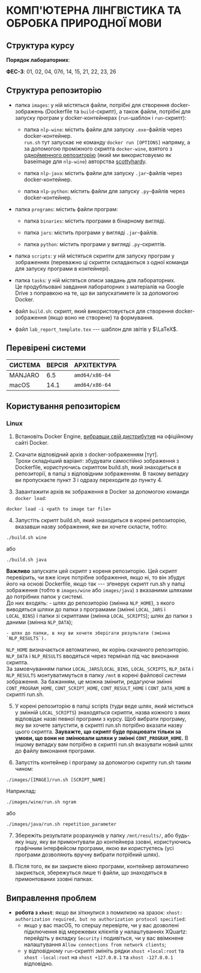 # КОМП'ЮТЕРНА ЛІНГВІСТИКА ТА ОБРОБКА ПРИРОДНОЇ МОВИ

## Структура курсу

**Порядок лабораторних**:

__ФЕС-3__: 01, 02, 04, 07б, 14, 15, 21, 22, 23, 26

## Структура репозиторію

- папка `images`: у ній містяться файли, потрібні для створення docker-зображень (Dockerfile та `build`-скрипт), а також файли, потрібні для запуску програм у docker-контейнерах (`run`-шаблон і `run`-скрипт):

    - папка `nlp-wine`: містить файли для запуску `.exe`-файлів через docker-контейнер.  
    `run.sh` тут запускає не команду `docker run [OPTIONS]` напряму, а за допомогою проміжного скрипта `docker-wine`, взятого з [однойменного репозиторію](https://github.com/scottyhardy/docker-wine) (який ми використовуємо як baseimage для `nlp-wine`) авторства [scottyhardy](https://github.com/scottyhardy).

    - папка `nlp-java`: містить файли для запуску `.jar`-файлів через docker-контейнер.

    - папка `nlp-python`: містить файли для запуску `.py`-файлів через docker-контейнер.

- папка `programs`: містить файли програм:

    - папка `binaries`: містить програми в бінарному вигляді.

    - папка `jars`: містить програми у вигляді `.jar`-файлів.

    - папка `python`: містить програми у вигляді `.py`-скриптів.

- папка `scripts`: у ній містяться скрипти для запуску програм у зображеннях (переважно ці скрипти складаються з одної команди для запуску програми в контейнері).

- папка `tasks`: у ній містяться описи завдань для лабораторних.  
Це продубльовані завдання лабораторних з матеріалів на Google Drive з поправкою на те, що ви запускатимете їх за допомогою Docker.

- файл `build.sh`: скрипт, який використовується для створення docker-зображення (якщо воно не створене) та формування.

- файл `lab_report_template.tex` --- шаблон для звітів у $\LaTeX$.

## Перевірені системи

| СИСТЕМА    | ВЕРСІЯ   | АРХІТЕКТУРА    |
| ---------- | -------- | -------------- |
| MANJARO    | 6.5      | `amd64/x86-64` |
| macOS      | 14.1     | `amd64/x86-64` |


## Користування репозиторієм

### Linux

1. Встановіть Docker Engine, [вибравши свій дистрибутив](https://docs.docker.com/engine/install/) на офіційному сайті Docker.

2. Скачати відповідний архів з docker-зображенням [тут].  
Трохи складніший варіант: збудувати самостійно зображення з Dockerfile, користуючись скриптом build.sh, який знаходиться в репозиторії, в папці з відповідним зображенням.
В такому випадку ви пропускаєте пункт 3 і одразу переходите до пункту 4.

3. Завантажити архів як зображення в Docker за допомогою команди `docker load`:  
```
docker load -i <path to image tar file>
```

4. Запустіть скрипт build.sh, який знаходиться в корені репозиторію, вказавши назву зображення, яке ви хочете скласти, тобто:
```
./build.sh wine
```
або
```
./build.sh java
```
**Важливо** запускати цей скрипт з кореня репозиторію.
Цей скрипт перевірить, чи вже існує потрібне зображення, якщо ні, то він збудує його на основі Dockerfile, якщо так --- зґенерує скрипт run.sh у папці зображення (тобто в `images/wine` або `images/java`) з вказаними шляхами до потрібних папок у системі.  
До них входять:
    - шлях до репозиторію (змінна `NLP_HOME`), з якого виводяться шляхи до папки з програмами (змінні `LOCAL_JARS` і `LOCAL_BINS`) і папки зі скриптами (змінна `LOCAL_SCRIPTS`); шлях до папки з даними (змінна `NLP_DATA`);
    
    - шлях до папки, в яку ви хочете зберігати результати (змінна `NLP_RESULTS`).

`NLP_HOME` визначається автоматично, як корінь скачаного репозиторію. `NLP_DATA` і `NLP_RESULTS` вводяться через термінал під час виконання скрипта.  
За замовчуванням папки `LOCAL_JARS`/`LOCAL_BINS`, `LOCAL_SCRIPTS`, `NLP_DATA` і `NLP_RESULTS` монтуватимуться в папку `/mnt` в корені файлової системи зображення.
За бажанням, це можна змінити, редагуючи змінні `CONT_PROGRAM_HOME`, `CONT_SCRIPT_HOME`, `CONT_RESULT_HOME` і `CONT_DATA_HOME` в скрипті run.sh.

5. У корені репозиторію в папці scripts (туди веде шлях, який міститься у змінній `LOCAL_SCRIPTS`) знаходяться скрипти, назва кожного з яких відповідає назві певної програми з курсу.
Щоб вибрати програму, яку ви хочете запустити, в скрипті run.sh потрібно вказати назву цього скрипта.
**Зауважте, що скрипт буде працювати тільки за умови, що вони не змінювали шляхи у змінні `CONT_PROGRAM_HOME`.**
В іншому випадку вам потрібно в скрипті run.sh вказувати новий шлях до файлу виконання програми.

6. Запустіть контейнер і програму за допомогою скрипту run.sh таким чином:
```
./images/[IMAGE]/run.sh [SCRIPT_NAME]
```
Наприклад:
```
./images/wine/run.sh ngram
```
або
```
./images/java/run.sh repetition_parameter
```

7. Збережіть результати розрахунків у папку `/mnt/results/`, або будь-яку іншу, яку ви примонтували до контейнера ззовні, користуючись графічним інтерфейсом програми, якою ви користуєтесь (усі програми дозволяють вручну вибрати потрібний шлях).

8. Після того, як ви закриєте вікно програми, контейнер автоматично закриється, збережуться лише ті файли, що знаходяться в примонтованих ззовні папках.

## Виправлення проблем

- **робота з `xhost`**: якщо ви зіткнулися з помилкою на зразок: `xhost: authorization required, but no authorization protocol specified`:
    - якщо у вас macOS, то спершу перевірте, чи у вас дозволені підключення від мережевих клієнтів у налаштуваннях XQuartz: перейдіть у вкладку `Security` і подивіться, чи у вас ввімкнене налаштування `Allow connections from network clients`;
    - у відповідному `run`-скрипті змініть рядки `xhost +local:root` та `xhost -local:root` на `xhost +127.0.0.1` та `xhost -127.0.0.1` відповідно.
